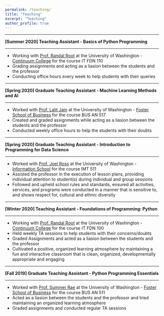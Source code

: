 ```yaml
---
permalink: /teaching/
title: "Teaching"
excerpt: "Teaching"
author_profile: true
---
```


-----
**[Summer 2020] Teaching Assistant - Basics of Python Programming**

-----
*	Working with [Prof. Randal Root](https://www.linkedin.com/in/randalroot/) at the University of Washington - [Continuum College](https://www.continuum.uw.edu/) for the course IT FDN 110
* Grading assignments and acting as a liasion between the students and the professor
* Conducting office hours every week to help students with their queries

-----

**[Spring 2020] Graduate Teaching Assistant - Machine Learning Methods and AI**

-----
*	Worked with [Prof. Lalit Jain](https://www.linkedin.com/in/lalit-jain-87ab9223/) at the University of Washington - [Foster School of Business](https://foster.uw.edu/) for the course BUS AN 517
* Created and graded assignments while acting as a liasion between the students and the professor
* Conducted weekly office hours to help the students with their doubts

-----
**[Spring 2020] Graduate Teaching Assistant - Introduction to Programming for Data Science**

-----
*	Worked with [Prof. Joel Ross](https://www.linkedin.com/in/joel-ross-9192a31b/) at the University of Washington - [Information School](https://ischool.uw.edu/) for the course IMT 511
* Assisted the professor in the execution of lesson plans, providing individual attention to student(s) during individual and group sessions
* Followed and upheld school rules and standards, ensured all activities, services, and programs were conducted in a manner that is sensitive to, and shows respect for, cultural and ethnic diversity

-----
**[Winter 2020] Teaching Assistant - Foundations of Programming: Python**

-----
*	Working with [Prof. Randal Root](https://www.linkedin.com/in/randalroot/) at the University of Washington - [Continuum College](https://www.continuum.uw.edu/) for the course IT FDN 100
* Held weekly TA sessions to help students with their concerns/doubts
* Graded Assignments and acted as a liasion between the students and the professor
* Cultivated a positive, organized learning atmosphere by maintaining a fun and interactive classroom that is clean, organized, developmentally appropriate and engaging

-----
**[Fall 2019] Graduate Teaching Assistant - Python Programming Essentials**

-----
*	Worked with [Prof. Summer Rae](https://www.linkedin.com/in/summerela/) at the University of Washington - [Foster School of Business](https://foster.uw.edu/) for the course BUS AN 511
* Acted as a liasion between the students and the professor and tried maintaining an organized learning atmosphere
* Graded assignments and conducted regular TA sessions
